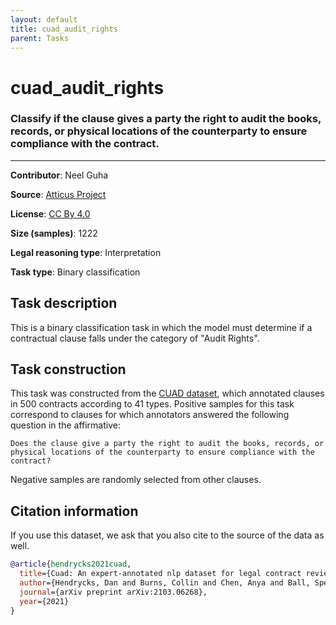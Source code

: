 ```yaml
---
layout: default
title: cuad_audit_rights
parent: Tasks
---
```

# cuad_audit_rights

### Classify if the clause gives a party the right to audit the books, records, or physical locations of the counterparty to ensure compliance with the contract.
---

**Contributor**: Neel Guha 

**Source**: [Atticus Project](https://www.atticusprojectai.org/cuad>)

**License**: [CC By 4.0](https://creativecommons.org/licenses/by/4.0/)

**Size (samples)**: 1222

**Legal reasoning type**: Interpretation

**Task type**: Binary classification

## Task description

This is a binary classification task in which the model must determine if a contractual clause falls under the category of "Audit Rights".

## Task construction

This task was constructed from the [CUAD dataset](https://www.atticusprojectai.org/cuad), which annotated clauses in 500 contracts according to 41 types. Positive samples for this task correspond to clauses for which annotators answered the following question in the affirmative:

```text
Does the clause give a party the right to audit the books, records, or physical locations of the counterparty to ensure compliance with the contract?
```

Negative samples are randomly selected from other clauses.

## Citation information
If you use this dataset, we ask that you also cite to the source of the data as well.

```bib
@article{hendrycks2021cuad,
  title={Cuad: An expert-annotated nlp dataset for legal contract review},
  author={Hendrycks, Dan and Burns, Collin and Chen, Anya and Ball, Spencer},
  journal={arXiv preprint arXiv:2103.06268},
  year={2021}
}
```

